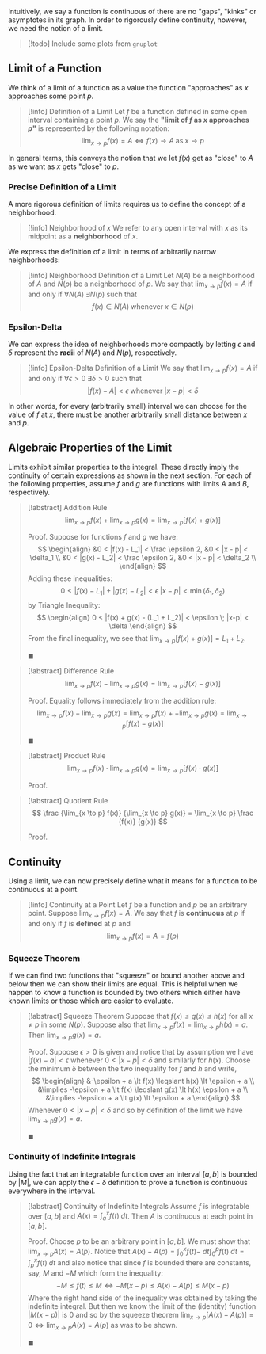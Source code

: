 Intuitively, we say a function is continuous of there are no "gaps", "kinks" or asymptotes in its graph. In order to rigorously define continuity, however, we need the notion of a limit.

> [!todo]
> Include some plots from `gnuplot`

## Limit of a Function

We think of a limit of a function as a value the function "approaches" as $x$ approaches some point $p$.

> [!info] Definition of a Limit
> Let $f$ be a function defined in some open interval containing a point $p$. We say the **"limit of $f$ as $x$ approaches $p$"** is represented by the following notation:
> $$
> \lim_{x \to p} f(x) = A \iff f(x) \to A \; \text{as} \; x \to p
> $$

In general terms, this conveys the notion that we let $f(x)$ get as "close" to $A$ as we want as $x$ gets "close" to $p$.

### Precise Definition of a Limit

A more rigorous definition of limits requires us to define the concept of a neighborhood.

> [!info] Neighborhood of $x$
> We refer to any open interval with $x$ as its midpoint as a **neighborhood** of $x$.

We express the definition of a limit in terms of arbitrarily narrow neighborhoods:

> [!info] Neighborhood Definition of a Limit
> Let $N(A)$ be a neighborhood of $A$ and $N(p)$ be a neighborhood of $p$. We say that $\lim_{x \to p} f(x) = A$ if and only if $\forall N(A) \; \exists N(p)$ such that
> $$
> f(x) \in N(A) \; \text{whenever} \; x \in N(p)
> $$

### Epsilon-Delta

We can express the idea of neighborhoods more compactly by letting $\epsilon$ and $\delta$ represent the **radii** of $N(A)$ and $N(p)$, respectively.

> [!info] Epsilon-Delta Definition of a Limit
> We say that $\lim_{x \to p} f(x) = A$ if and only if
> $\forall \epsilon > 0 \; \exists \delta > 0$ such that
> $$
> |f(x) - A| < \epsilon \; \text{whenever} \; |x - p| < \delta
> $$

In other words, for every (arbitrarily small) interval we can choose for the value of $f$ at $x$, there must be another arbitrarily small distance between $x$ and $p$.

## Algebraic Properties of the Limit

Limits exhibit similar properties to the integral. These directly imply the continuity of certain expressions as shown in the next section. For each of the following properties, assume $f$ and $g$ are functions with limits $A$ and $B$, respectively.

> [!abstract] Addition Rule
> $$
> \lim_{x \to p} f(x) + \lim_{x \to p} g(x) = \lim_{x \to p} [f(x) + g(x)]
> $$
>
> Proof.
> Suppose for functions $f$ and $g$ we have:
> $$
> \begin{align}
> &0 < |f(x) - L_1| < \frac \epsilon 2, &0 < |x - p| < \delta_1 \\
> &0 < |g(x) - L_2| < \frac \epsilon 2, &0 < |x - p| < \delta_2 \\
> \end{align}
> $$
> Adding these inequalities:
> $$
> 0 < |f(x) - L_1| + |g(x) - L_2| < \epsilon \; |x-p| < \min(\delta_1, \delta_2)
> $$
> by Triangle Inequality:
> $$
> \begin{align}
> 0 < |f(x) + g(x) - (L_1 + L_2)| < \epsilon \; |x-p| < \delta
> \end{align}
> $$
> From the final inequality, we see that $\lim_{x \to p} [f(x) + g(x)] = L_1 + L_2$.
>
> $\blacksquare$


> [!abstract] Difference Rule
> $$
> \lim_{x \to p} f(x) - \lim_{x \to p} g(x) = \lim_{x \to p} [f(x) - g(x)]
> $$
>
> Proof.
> Equality follows immediately from the addition rule:
> $$
> \lim_{x \to p} f(x) - \lim_{x \to p} g(x) = \lim_{x \to p} f(x) + -\lim_{x \to p} g(x) = \lim_{x \to p}[f(x) - g(x)]
> $$
>
> $\blacksquare$

> [!abstract] Product Rule
> $$
> \lim_{x \to p} f(x) \cdot \lim_{x \to p} g(x) = \lim_{x \to p} [f(x) \cdot g(x)]
> $$
>
> Proof.

> [!abstract] Quotient Rule
> $$
> \frac {\lim_{x \to p} f(x)} {\lim_{x \to p} g(x)} = \lim_{x \to p} \frac {f(x)} {g(x)}
> $$
>
> Proof.

## Continuity

Using a limit, we can now precisely define what it means for a function to be continuous at a point.

> [!info] Continuity at a Point
> Let $f$ be a function and $p$ be an arbitrary point. Suppose $\lim_{x \to p} f(x) = A$. We say that $f$ is **continuous** at $p$ if and only if $f$ is **defined** at $p$ and
> $$
> \lim_{x \to p} f(x) = A = f(p)
> $$

### Squeeze Theorem

If we can find two functions that "squeeze" or bound another above and below then we can show their limits are equal. This is helpful when we happen to know a function is bounded by two others which either have known limits or those which are easier to evaluate.

> [!abstract] Squeeze Theorem
> Suppose that $f(x) \leqslant g(x) \leqslant h(x)$ for all $x \neq p$ in some $N(p)$. Suppose also that $\lim_{x \to p} f(x) = \lim_{x \to p} h(x) = a$. Then $\lim_{x \to p} g(x) = a$.
>
> Proof.
> Suppose $\epsilon > 0$ is given and notice that by assumption we have $|f(x) - a| < \epsilon$ whenever $0 < |x - p| < \delta$ and similarly for $h(x)$. Choose the minimum $\delta$ between the two inequality for $f$ and $h$ and write,
> $$
> \begin{align}
> &-\epsilon + a \lt f(x) \leqslant h(x) \lt \epsilon + a \\
> &\implies -\epsilon + a \lt f(x) \leqslant g(x) \lt h(x) \epsilon + a \\
> &\implies -\epsilon + a \lt g(x) \lt \epsilon + a
> \end{align}
> $$
> Whenever $0 < |x - p| < \delta$ and so by definition of the limit we have $\lim_{x \to p} g(x) = a$.
>
> $\blacksquare$

### Continuity of Indefinite Integrals

Using the fact that an integratable function over an interval $[a, b]$ is bounded by $|M|$, we can apply the $\epsilon-\delta$ definition to prove a function is continuous everywhere in the interval.

> [!abstract] Continuity of Indefinite Integrals
> Assume $f$ is integratable over $[a, b]$ and $A(x) = \int_a^x f(t) \; dt$. Then $A$ is continuous at each point in $[a, b]$.
>
> Proof.
> Choose $p$ to be an arbitrary point in $[a, b]$. We must show that $\lim_{x \to p} A(x) = A(p)$. Notice that $A(x) - A(p) = \int_0^x f(t) - \; dt \int_0^p f(t) \; dt = \int_p^x f(t) \; dt$ and also notice that since $f$ is bounded there are constants, say, $M$ and $-M$ which form the inequality:
> $$
> -M \leqslant f(t) \leqslant M \iff
> -M(x-p) \leqslant A(x) - A(p) \leqslant M(x-p)
> $$
> Where the right hand side of the inequality was obtained by taking the indefinite integral. But then we know the limit of the (identity) function $|M(x-p)|$ is $0$ and so by the squeeze theorem $\lim_{x \to p} [A(x) - A(p)] = 0 \iff \lim_{x \to p} A(x) = A(p)$ as was to be shown.
>
> $\blacksquare$